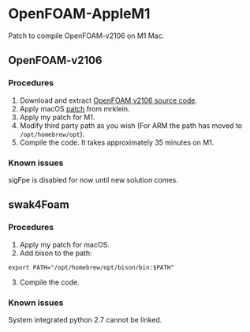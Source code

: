 # OpenFOAM-AppleM1

Patch to compile OpenFOAM-v2106 on M1 Mac.

## OpenFOAM-v2106
### Procedures
1. Download and extract [OpenFOAM v2106 source code](https://dl.openfoam.com/source/v2106/OpenFOAM-v2106.tgz).
2. Apply macOS [patch](https://github.com/mrklein/openfoam-os-x/blob/master/OpenFOAM-v2106.patch) from mrklein.
3. Apply my patch for M1.
4. Modify third party path as you wish (For ARM the path has moved to `/opt/homebrew/opt`).
5. Compile the code. It takes approximately 35 minutes on M1.

### Known issues
sigFpe is disabled for now until new solution comes.

## swak4Foam
### Procedures
1. Apply my patch for macOS.
2. Add bison to the path:
```
export PATH="/opt/homebrew/opt/bison/bin:$PATH"
```
3. Compile the code.

### Known issues
System integrated python 2.7 cannot be linked.

